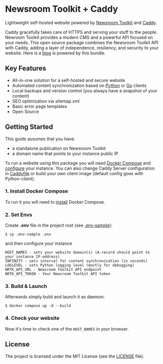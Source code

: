 # Newsroom Toolkit + Caddy
Lightweight self-hosted website powered by [Newsroom Toolkit](https://nrtk.app) and [Caddy](https://github.com/caddyserver/caddy).

Caddy gracefully takes care of HTTPS and serving your stuff to the people. Newroom Toolkit provides a modern CMS and a powerful API focused on your needs. This open source package combines the Newsroom Toolkit API with Caddy, adding a layer of independence, resiliency, and security to your website. Here is a [blog](https://joeface.com) is powered by this bundle.


## Key Features
* All-in-one solution for a self-hosted and secure website
* Automated content synchronization based on [Python](https://github.com/Digital-Developments/nrtk-client-python) or [Go](https://github.com/Digital-Developments/nrtk-client-go) clients
* Local backups and version control (you always have a snapshot of your content)
* SEO optimization via sitemap.xml
* Basic error page templates
* Open Source


## Getting Started
This guide assumes that you have:
* a standalone publication on Newsroom Toolkit
* a domain name that points to your instance public IP

To run a website using this package you will need [Docker Compose](#1-install-docker-compose) and [configure](#2-set-envs) your instance. You can also change Caddy Server configuration in [Caddyfile](Caddyfile) or build your own client image (default config goes with Python-client).


### 1. Install Docker Compose
To run it you will need to [install](https://docs.docker.com/compose/install/) Docker Compose.


### 2. Set Envs
Create **.env** file in the project root (see [.env-sample](.env-sample)):
```
$ cp .env-sample .env
```

and then configure your instance

```
HOST_NAMES - sets your website domain(s) (A-record should point to your instance IP-address)
INFINITY - sets interval for content synchronization (in seconds)
LOGLEVEL - sets Python logging level (mostly for debugging)
NRTK_API_URL - Newsroom Toolkit API endpoint
NRTK_API_TOKEN - Your Newsroom Toolkit API token 
```

### 3. Build & Launch 
Afterwards simply build and launch it as daemon:
```
$ docker compose up -d --build
```

### 4. Check your website
Now it's time to check one of the `HOST_NAMES` in your browser.


## License
The project is licensed under the MIT License (see the [LICENSE](LICENSE) file).